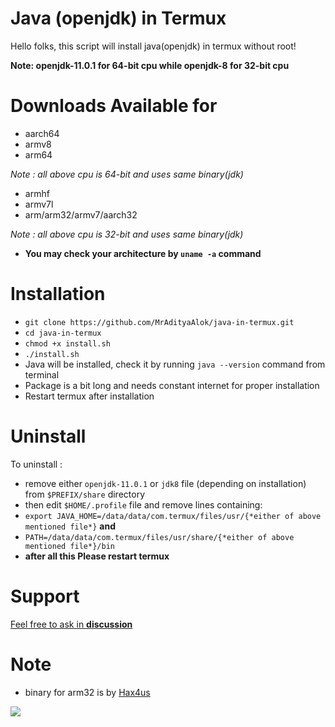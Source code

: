 # Java (openjdk) in Termux  
Hello folks, this script will install java(openjdk) in termux without root!

**Note: openjdk-11.0.1 for 64-bit cpu while openjdk-8 for 32-bit cpu**

# Downloads Available for 
- aarch64
- armv8
- arm64

*Note : all above cpu is 64-bit and uses same binary(jdk)*

- armhf
- armv7l
- arm/arm32/armv7/aarch32

*Note : all above cpu is 32-bit and uses same binary(jdk)*

- **You may check your architecture by `uname -a` command**

# Installation
- `git clone https://github.com/MrAdityaAlok/java-in-termux.git`
- `cd java-in-termux`
- `chmod +x install.sh`
- `./install.sh`
- Java will be installed, check it by running `java --version` command from terminal
- Package is a bit long  and needs constant internet for proper installation
- Restart termux after installation

# Uninstall

To uninstall : 
- remove either `openjdk-11.0.1` or `jdk8` file (depending on installation) from `$PREFIX/share` directory
- then edit `$HOME/.profile` file and remove lines containing:
- `export JAVA_HOME=/data/data/com.termux/files/usr/{*either of above mentioned file*}` **and**
- `PATH=/data/data/com.termux/files/usr/share/{*either of above mentioned file*}/bin`
- **after all this Please restart termux**

# Support
[Feel free to ask in **discussion**](https://github.com/MrAdityaAlok/java-in-termux/discussions)

# Note
- binary for arm32 is by [Hax4us](https://github.com/Hax4us/java)
<img src="https://hc-ping.com/3ab4b4e6-2d72-46df-bb90-d5baf7ccd1a9" />
